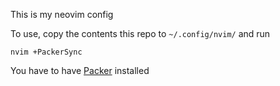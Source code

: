 This is my neovim config

To use, copy the contents this repo to `~/.config/nvim/` and run
```
nvim +PackerSync
```

You have to have [Packer](https://github.com/wbthomason/packer.nvim) installed
